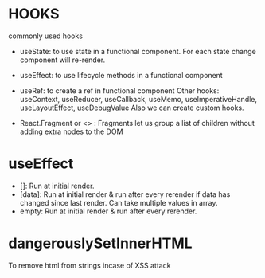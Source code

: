 # HOOKS
commonly used hooks
- useState: to use state in a functional component. For each state change component will re-render. 
- useEffect: to use lifecycle methods in a functional component
- useRef: to create a ref in functional component
Other hooks:
useContext, useReducer, useCallback, useMemo, useImperativeHandle, useLayoutEffect, useDebugValue
Also we can create custom hooks. 

- React.Fragment or <> : Fragments let us group a list of children without adding extra nodes to the DOM

# useEffect 
- []: Run at initial render.
- [data]: Run at initial render & run after every rerender if data has changed since last render. Can take multiple values in array.
- empty: Run at initial render & run after every rerender.

# dangerouslySetInnerHTML 
To remove html from strings incase of XSS attack